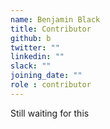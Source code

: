 ```yaml
---
name: Benjamin Black
title: Contributor
github: b
twitter: ""
linkedin: ""
slack: ""
joining_date: ""
role : contributor
---
```


Still waiting for this
